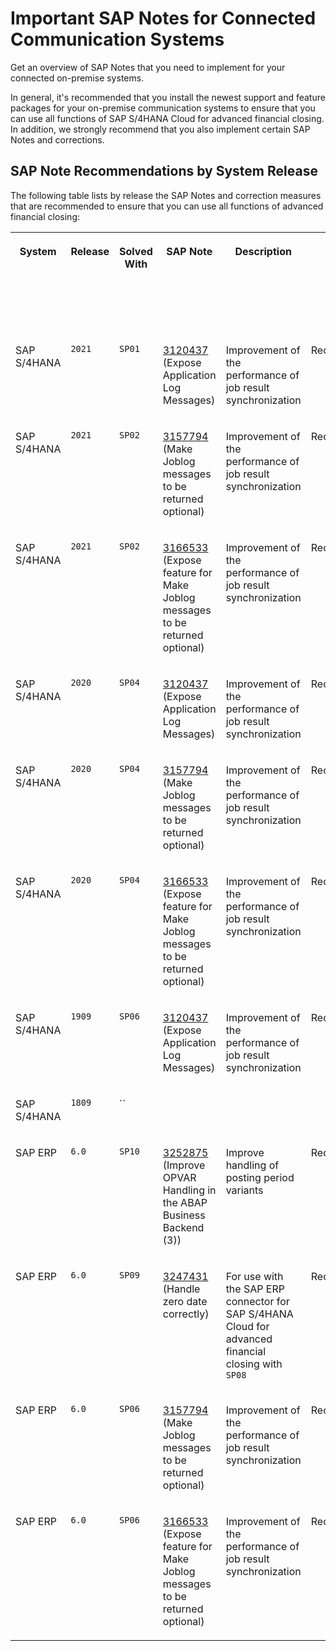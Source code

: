 <!-- loio02686a2e680d4d02be37dfd0b8f92b0f -->

# Important SAP Notes for Connected Communication Systems

Get an overview of SAP Notes that you need to implement for your connected on-premise systems.

In general, it's recommended that you install the newest support and feature packages for your on-premise communication systems to ensure that you can use all functions of SAP S/4HANA Cloud for advanced financial closing. In addition, we strongly recommend that you also implement certain SAP Notes and corrections.



<a name="loio02686a2e680d4d02be37dfd0b8f92b0f__section_qn2_sb1_w5b"/>

## SAP Note Recommendations by System Release

The following table lists by release the SAP Notes and correction measures that are recommended to ensure that you can use all functions of advanced financial closing:

<a name="loio02686a2e680d4d02be37dfd0b8f92b0f__table_fkz_qc1_w5b"/> 


<table>
<tr>
<th valign="top">

System



</th>
<th valign="top">

Release



</th>
<th valign="top">

Solved With



</th>
<th valign="top">

SAP Note



</th>
<th valign="top">

Description



</th>
<th valign="top">

Severity



</th>
<th valign="top">

Available for Advanced Financial Closing As Of



</th>
</tr>
<tr>
<td valign="top">

SAP S/4HANA



</td>
<td valign="top">

`2021`



</td>
<td valign="top">

`SP01`



</td>
<td valign="top">

[3120437](https://launchpad.support.sap.com/#/notes/3120437) \(Expose Application Log Messages\)



</td>
<td valign="top">

Improvement of the performance of job result synchronization



</td>
<td valign="top">

Recommended



</td>
<td valign="top">

2022-09-18



</td>
</tr>
<tr>
<td valign="top">

SAP S/4HANA



</td>
<td valign="top">

`2021`



</td>
<td valign="top">

`SP02`



</td>
<td valign="top">

[3157794](https://launchpad.support.sap.com/#/notes/3157794) \(Make Joblog messages to be returned optional\)



</td>
<td valign="top">

Improvement of the performance of job result synchronization



</td>
<td valign="top">

Recommended



</td>
<td valign="top">

2022-09-18



</td>
</tr>
<tr>
<td valign="top">

SAP S/4HANA



</td>
<td valign="top">

`2021`



</td>
<td valign="top">

`SP02`



</td>
<td valign="top">

[3166533](https://launchpad.support.sap.com/#/notes/3166533) \(Expose feature for Make Joblog messages to be returned optional\)



</td>
<td valign="top">

Improvement of the performance of job result synchronization



</td>
<td valign="top">

Recommended



</td>
<td valign="top">

2022-09-18



</td>
</tr>
<tr>
<td valign="top">

SAP S/4HANA



</td>
<td valign="top">

`2020`



</td>
<td valign="top">

`SP04`



</td>
<td valign="top">

[3120437](https://launchpad.support.sap.com/#/notes/3120437) \(Expose Application Log Messages\)



</td>
<td valign="top">

Improvement of the performance of job result synchronization



</td>
<td valign="top">

Recommended



</td>
<td valign="top">

2022-09-18



</td>
</tr>
<tr>
<td valign="top">

SAP S/4HANA



</td>
<td valign="top">

`2020`



</td>
<td valign="top">

`SP04`



</td>
<td valign="top">

[3157794](https://launchpad.support.sap.com/#/notes/3157794) \(Make Joblog messages to be returned optional\)



</td>
<td valign="top">

Improvement of the performance of job result synchronization



</td>
<td valign="top">

Recommended



</td>
<td valign="top">

2022-09-18



</td>
</tr>
<tr>
<td valign="top">

SAP S/4HANA



</td>
<td valign="top">

`2020`



</td>
<td valign="top">

`SP04`



</td>
<td valign="top">

[3166533](https://launchpad.support.sap.com/#/notes/3166533) \(Expose feature for Make Joblog messages to be returned optional\)



</td>
<td valign="top">

Improvement of the performance of job result synchronization



</td>
<td valign="top">

Recommended



</td>
<td valign="top">

2022-09-18



</td>
</tr>
<tr>
<td valign="top">

SAP S/4HANA



</td>
<td valign="top">

`1909`



</td>
<td valign="top">

`SP06`



</td>
<td valign="top">

[3120437](https://launchpad.support.sap.com/#/notes/3120437) \(Expose Application Log Messages\)



</td>
<td valign="top">

Improvement of the performance of job result synchronization



</td>
<td valign="top">

Recommended



</td>
<td valign="top">

2022-09-18



</td>
</tr>
<tr>
<td valign="top">

SAP S/4HANA



</td>
<td valign="top">

`1809`



</td>
<td valign="top">

``



</td>
<td valign="top">

 



</td>
<td valign="top">

 



</td>
<td valign="top">

 



</td>
<td valign="top">

 



</td>
</tr>
<tr>
<td valign="top">

SAP ERP



</td>
<td valign="top">

`6.0`



</td>
<td valign="top">

`SP10`



</td>
<td valign="top">

[3252875](https://launchpad.support.sap.com/#/notes/3252875) \(Improve OPVAR Handling in the ABAP Business Backend \(3\)\)



</td>
<td valign="top">

Improve handling of posting period variants



</td>
<td valign="top">

Required



</td>
<td valign="top">

2022-09-29



</td>
</tr>
<tr>
<td valign="top">

SAP ERP



</td>
<td valign="top">

`6.0`



</td>
<td valign="top">

`SP09`



</td>
<td valign="top">

[3247431](https://launchpad.support.sap.com/#/notes/3247431) \(Handle zero date correctly\)



</td>
<td valign="top">

For use with the SAP ERP connector for SAP S/4HANA Cloud for advanced financial closing with `SP08`



</td>
<td valign="top">

Required



</td>
<td valign="top">

2022-09-18



</td>
</tr>
<tr>
<td valign="top">

SAP ERP



</td>
<td valign="top">

`6.0`



</td>
<td valign="top">

`SP06`



</td>
<td valign="top">

[3157794](https://launchpad.support.sap.com/#/notes/3157794) \(Make Joblog messages to be returned optional\)



</td>
<td valign="top">

Improvement of the performance of job result synchronization



</td>
<td valign="top">

Recommended



</td>
<td valign="top">

2022-09-18



</td>
</tr>
<tr>
<td valign="top">

SAP ERP



</td>
<td valign="top">

`6.0`



</td>
<td valign="top">

`SP06`



</td>
<td valign="top">

[3166533](https://launchpad.support.sap.com/#/notes/3166533) \(Expose feature for Make Joblog messages to be returned optional\)



</td>
<td valign="top">

Improvement of the performance of job result synchronization



</td>
<td valign="top">

Recommended



</td>
<td valign="top">

2022-09-18



</td>
</tr>
</table>

